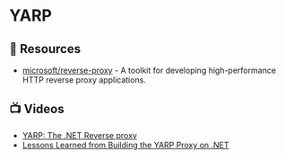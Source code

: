 # YARP

## 📘 Resources
- [microsoft/reverse-proxy](https://github.com/microsoft/reverse-proxy) - A toolkit for developing high-performance HTTP reverse proxy applications.

## 📺 Videos
- [YARP: The .NET Reverse proxy](https://channel9.msdn.com/Shows/On-NET/YARP-The-NET-Reverse-proxy)
- [Lessons Learned from Building the YARP Proxy on .NET](https://www.youtube.com/watch?v=WJcjlSEXqWA)